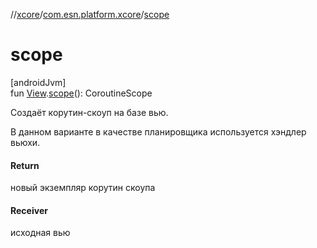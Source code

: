 //[xcore](../../index.md)/[com.esn.platform.xcore](index.md)/[scope](scope.md)

# scope

[androidJvm]\
fun [View](https://developer.android.com/reference/kotlin/android/view/View.html).[scope](scope.md)(): CoroutineScope

Создаёт корутин-скоуп на базе вью.

В данном варианте в качестве планировщика используется хэндлер вьюхи.

#### Return

новый экземпляр корутин скоупа

#### Receiver

исходная вью
